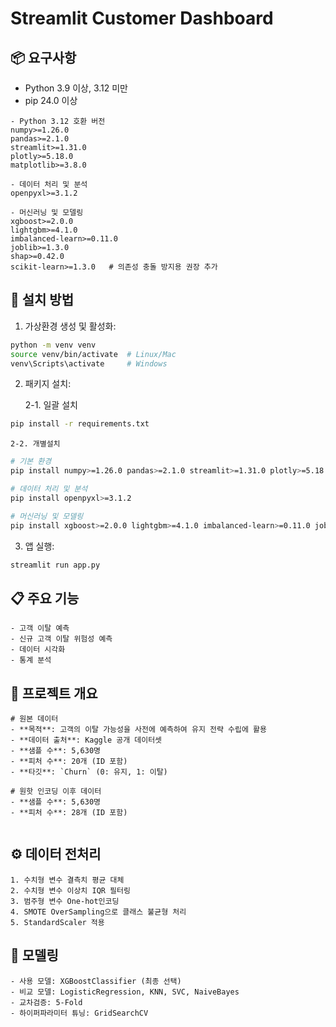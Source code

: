 # Streamlit Customer Dashboard

## 📦 요구사항

- Python 3.9 이상, 3.12 미만
- pip 24.0 이상
```
- Python 3.12 호환 버전
numpy>=1.26.0
pandas>=2.1.0
streamlit>=1.31.0
plotly>=5.18.0
matplotlib>=3.8.0

- 데이터 처리 및 분석
openpyxl>=3.1.2

- 머신러닝 및 모델링
xgboost>=2.0.0
lightgbm>=4.1.0
imbalanced-learn>=0.11.0
joblib>=1.3.0
shap>=0.42.0
scikit-learn>=1.3.0   # 의존성 충돌 방지용 권장 추가
```
## 💾 설치 방법

1. 가상환경 생성 및 활성화:
```bash
python -m venv venv
source venv/bin/activate  # Linux/Mac
venv\Scripts\activate     # Windows
```

2. 패키지 설치:

    
    
    2-1. 일괄 설치
    
```bash
pip install -r requirements.txt
```
    
    2-2. 개별설치
    
```bash
# 기본 환경
pip install numpy>=1.26.0 pandas>=2.1.0 streamlit>=1.31.0 plotly>=5.18.0 matplotlib>=3.8.0 
```
```bash
# 데이터 처리 및 분석
pip install openpyxl>=3.1.2
```
```bash
# 머신러닝 및 모델링
pip install xgboost>=2.0.0 lightgbm>=4.1.0 imbalanced-learn>=0.11.0 joblib>=1.3.0 shap>=0.42.0 scikit-learn>=1.3.0 
```

3. 앱 실행:
```bash
streamlit run app.py
```

## 📋 주요 기능
```
- 고객 이탈 예측
- 신규 고객 이탈 위험성 예측
- 데이터 시각화
- 통계 분석
```


## 🎯 프로젝트 개요
```
# 원본 데이터
- **목적**: 고객의 이탈 가능성을 사전에 예측하여 유지 전략 수립에 활용
- **데이터 출처**: Kaggle 공개 데이터셋
- **샘플 수**: 5,630명
- **피처 수**: 20개 (ID 포함)
- **타깃**: `Churn` (0: 유지, 1: 이탈)

# 원핫 인코딩 이후 데이터
- **샘플 수**: 5,630명
- **피처 수**: 28개 (ID 포함)


```

## ⚙️ 데이터 전처리
```
1. 수치형 변수 결측치 평균 대체
2. 수치형 변수 이상치 IQR 필터링
3. 범주형 변수 One-hot인코딩
4. SMOTE OverSampling으로 클래스 불균형 처리
5. StandardScaler 적용
```

## 🧠 모델링
```
- 사용 모델: XGBoostClassifier (최종 선택)
- 비교 모델: LogisticRegression, KNN, SVC, NaiveBayes
- 교차검증: 5-Fold
- 하이퍼파라미터 튜닝: GridSearchCV

```
